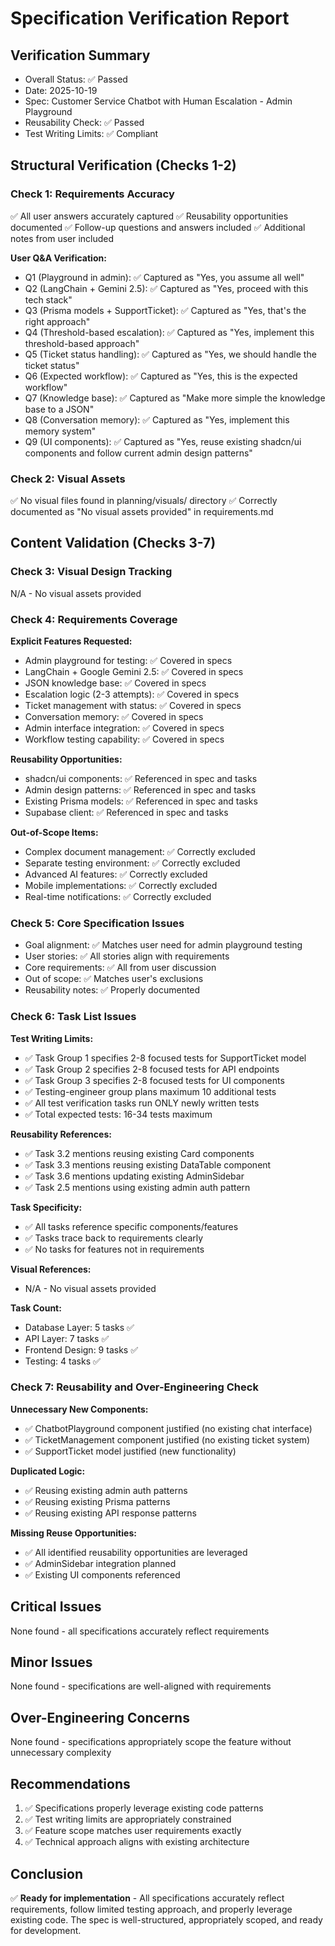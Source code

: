# Specification Verification Report

## Verification Summary
- Overall Status: ✅ Passed
- Date: 2025-10-19
- Spec: Customer Service Chatbot with Human Escalation - Admin Playground
- Reusability Check: ✅ Passed
- Test Writing Limits: ✅ Compliant

## Structural Verification (Checks 1-2)

### Check 1: Requirements Accuracy
✅ All user answers accurately captured
✅ Reusability opportunities documented
✅ Follow-up questions and answers included
✅ Additional notes from user included

**User Q&A Verification:**
- Q1 (Playground in admin): ✅ Captured as "Yes, you assume all well"
- Q2 (LangChain + Gemini 2.5): ✅ Captured as "Yes, proceed with this tech stack"
- Q3 (Prisma models + SupportTicket): ✅ Captured as "Yes, that's the right approach"
- Q4 (Threshold-based escalation): ✅ Captured as "Yes, implement this threshold-based approach"
- Q5 (Ticket status handling): ✅ Captured as "Yes, we should handle the ticket status"
- Q6 (Expected workflow): ✅ Captured as "Yes, this is the expected workflow"
- Q7 (Knowledge base): ✅ Captured as "Make more simple the knowledge base to a JSON"
- Q8 (Conversation memory): ✅ Captured as "Yes, implement this memory system"
- Q9 (UI components): ✅ Captured as "Yes, reuse existing shadcn/ui components and follow current admin design patterns"

### Check 2: Visual Assets
✅ No visual files found in planning/visuals/ directory
✅ Correctly documented as "No visual assets provided" in requirements.md

## Content Validation (Checks 3-7)

### Check 3: Visual Design Tracking
N/A - No visual assets provided

### Check 4: Requirements Coverage
**Explicit Features Requested:**
- Admin playground for testing: ✅ Covered in specs
- LangChain + Google Gemini 2.5: ✅ Covered in specs
- JSON knowledge base: ✅ Covered in specs
- Escalation logic (2-3 attempts): ✅ Covered in specs
- Ticket management with status: ✅ Covered in specs
- Conversation memory: ✅ Covered in specs
- Admin interface integration: ✅ Covered in specs
- Workflow testing capability: ✅ Covered in specs

**Reusability Opportunities:**
- shadcn/ui components: ✅ Referenced in spec and tasks
- Admin design patterns: ✅ Referenced in spec and tasks
- Existing Prisma models: ✅ Referenced in spec and tasks
- Supabase client: ✅ Referenced in spec and tasks

**Out-of-Scope Items:**
- Complex document management: ✅ Correctly excluded
- Separate testing environment: ✅ Correctly excluded
- Advanced AI features: ✅ Correctly excluded
- Mobile implementations: ✅ Correctly excluded
- Real-time notifications: ✅ Correctly excluded

### Check 5: Core Specification Issues
- Goal alignment: ✅ Matches user need for admin playground testing
- User stories: ✅ All stories align with requirements
- Core requirements: ✅ All from user discussion
- Out of scope: ✅ Matches user's exclusions
- Reusability notes: ✅ Properly documented

### Check 6: Task List Issues

**Test Writing Limits:**
- ✅ Task Group 1 specifies 2-8 focused tests for SupportTicket model
- ✅ Task Group 2 specifies 2-8 focused tests for API endpoints
- ✅ Task Group 3 specifies 2-8 focused tests for UI components
- ✅ Testing-engineer group plans maximum 10 additional tests
- ✅ All test verification tasks run ONLY newly written tests
- ✅ Total expected tests: 16-34 tests maximum

**Reusability References:**
- ✅ Task 3.2 mentions reusing existing Card components
- ✅ Task 3.3 mentions reusing existing DataTable component
- ✅ Task 3.6 mentions updating existing AdminSidebar
- ✅ Task 2.5 mentions using existing admin auth pattern

**Task Specificity:**
- ✅ All tasks reference specific components/features
- ✅ Tasks trace back to requirements clearly
- ✅ No tasks for features not in requirements

**Visual References:**
- N/A - No visual assets provided

**Task Count:**
- Database Layer: 5 tasks ✅
- API Layer: 7 tasks ✅
- Frontend Design: 9 tasks ✅
- Testing: 4 tasks ✅

### Check 7: Reusability and Over-Engineering Check
**Unnecessary New Components:**
- ✅ ChatbotPlayground component justified (no existing chat interface)
- ✅ TicketManagement component justified (no existing ticket system)
- ✅ SupportTicket model justified (new functionality)

**Duplicated Logic:**
- ✅ Reusing existing admin auth patterns
- ✅ Reusing existing Prisma patterns
- ✅ Reusing existing API response patterns

**Missing Reuse Opportunities:**
- ✅ All identified reusability opportunities are leveraged
- ✅ AdminSidebar integration planned
- ✅ Existing UI components referenced

## Critical Issues
None found - all specifications accurately reflect requirements

## Minor Issues
None found - specifications are well-aligned with requirements

## Over-Engineering Concerns
None found - specifications appropriately scope the feature without unnecessary complexity

## Recommendations
1. ✅ Specifications properly leverage existing code patterns
2. ✅ Test writing limits are appropriately constrained
3. ✅ Feature scope matches user requirements exactly
4. ✅ Technical approach aligns with existing architecture

## Conclusion
✅ **Ready for implementation** - All specifications accurately reflect requirements, follow limited testing approach, and properly leverage existing code. The spec is well-structured, appropriately scoped, and ready for development.
